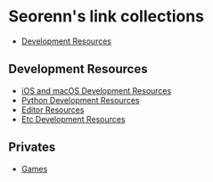 Seorenn's link collections
==========================

- [Development Resources](#development-resources)

## Development Resources

- [iOS and macOS Development Resources](https://github.com/seorenn/links/blob/master/ios_mac_dev.md)
- [Python Development Resources](https://github.com/seorenn/links/blob/master/python_dev.md)
- [Editor Resources](https://github.com/seorenn/links/blob/master/editor.md)
- [Etc Development Resources](https://github.com/seorenn/links/blob/master/etc_dev.md)

## Privates

- [Games](https://github.com/seorenn/links/blob/master/game.md)
